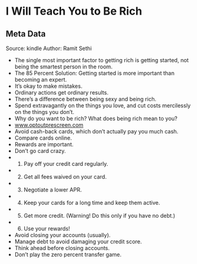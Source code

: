 # I Will Teach You to Be Rich

## Meta Data

Source:  kindle 
Author: Ramit Sethi

- The single most important factor to getting rich is getting started, not being the smartest person in the room.
- The 85 Percent Solution: Getting started is more important than becoming an expert.
- It’s okay to make mistakes.
- Ordinary actions get ordinary results.
- There’s a difference between being sexy and being rich.
- Spend extravagantly on the things you love, and cut costs mercilessly on the things you don’t.
- Why do you want to be rich? What does being rich mean to you?
- www.optoutprescreen.com
- Avoid cash-back cards, which don’t actually pay you much cash.
- Compare cards online.
- Rewards are important.
- Don’t go card crazy.
- 1. Pay off your credit card regularly.
- 2. Get all fees waived on your card.
- 3. Negotiate a lower APR.
- 4. Keep your cards for a long time and keep them active.
- 5. Get more credit. (Warning! Do this only if you have no debt.)
- 6. Use your rewards!
- Avoid closing your accounts (usually).
- Manage debt to avoid damaging your credit score.
- Think ahead before closing accounts.
- Don’t play the zero percent transfer game.
